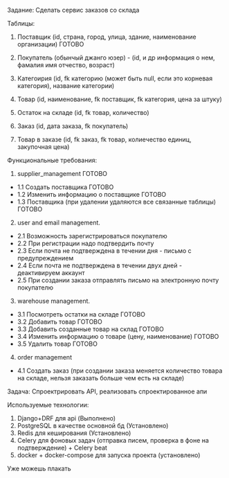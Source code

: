 Задание: Сделать сервис заказов со склада

Таблицы:

1. Поставщик (id, страна, город, улица, здание, наименование организации) ГОТОВО

2. Покупатель (обынчый джанго юзер) - (id, и др информация о нем, фамалия имя отчество, возраст)

3. Категоирия (id, fk категорию (может быть null, если это корневая категория), название категории)

3. Товар (id, наименование, fk поставщик, fk категория, цена за штуку)

3. Остаток на складе (id, fk товар, количество)

4. Заказ (id, дата заказа, fk покупатель)

4. Товар в заказе (id, fk заказ, fk товар, колиечество единиц, закупочная цена)

Функциональные требования:
1. supplier_management ГОТОВО
+ 1.1 Создать поставщика ГОТОВО
+ 1.2 Изменить информацию о поставщике ГОТОВО
+ 1.3 Поставщика (при удалении удаляются все связанные таблицы) ГОТОВО

2. user and email management.
+ 2.1 Возможность зарегистрироваться покупателю
+ 2.2 При регистрации надо подтвердить почту
+ 2.3 Если почта не подтверждена в течении дня - письмо с предупреждением
+ 2.4 Если почта не подтверждена в течении двух дней - деактивируем аккаунт
+ 2.5 При создании заказа отправлять письмо на электронную почту покупателю

3. warehouse management.
+ 3.1 Посмотреть остатки на складе ГОТОВО
+ 3.2 Добавить товар ГОТОВО
+ 3.3 Добавить созданные товар на склад ГОТОВО
+ 3.4 Изменить информацию о товаре (цену, наименование) ГОТОВО
+ 3.5 Удалить товар ГОТОВО

4. order management
+ 4.1 Создать заказ (при создании заказа меняется количество товара на складе, нельзя заказать больше чем есть на складе)


Задача:
Спроектрировать API, реализовать спроектированное апи

Используемые технологии:
1. Django+DRF для api (Выполнено)
2. PostgreSQL в качестве основной бд (Установлено)
3. Redis для кеширования (Установлено)
4. Celery для фоновых задач (отправка писем, проверка в фоне на подтверждение) + Celery beat
5. docker + docker-compose для запуска проекта (установлено)


Уже можешь плакать
